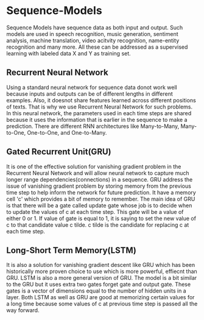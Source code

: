 # Sequence-Models

Sequence Models have sequence data as both input and output. Such models are used in speech recognition, music generation, sentiment analysis, machine translation, video acitvity recognition, name-entity recognition and many more. All these can be addressed as a supervised learning with labeled data X and Y as training set.

## Recurrent Neural Network

Using a standard neural network for sequence data donot work well because inputs and outputs can be of different lengths in different examples. Also, it doesnot share features learned across different positions of texts. That is why we use Recurrent Neural Network for such problems. In this neural network, the parameters used in each time steps are shared because it uses the information that is earlier in the sequence to make a prediction. There are different RNN architectures like Many-to-Many, Many-to-One, One-to-One, and One-to-Many. 

## Gated Recurrent Unit(GRU)

It is one of the effective solution for vanishing gradient problem in the Recurrent Neural Network and will allow neural network to capture much longer range dependencies(connections) in a sequence. GRU address the issue of vanishing gradient problem by storing memory from the previous time step to help inform the network for future prediction. It have a memory cell 'c' which provides a bit of memory to remember. The main idea of GRU is that there will be a gate called update gate whose job is to decide when to update the values of c at each time step. This gate will be a value of either 0 or 1. If value of gate is equal to 1, it is saying to set the new value of c to that candidate value c tilde.
c tilde is the candidate for replacing c at each time step.

## Long-Short Term Memory(LSTM)

It is also a solution for vanishing gradient descent like GRU which has been historically more proven choice to use which is more powerful, effiecnt than GRU. LSTM is also a more general version of GRU. The model is a bit similar to the GRU but it uses extra two gates forget gate and output gate. These gates is a vector of dimensions equal to the number of hidden units in a layer. Both LSTM as well as GRU are good at memorizing certain values for a long time because some values of c at previous time step is passed all the way forward.
